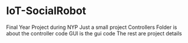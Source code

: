 # IoT-SocialRobot
Final Year Project during NYP
Just a small project
Controllers Folder is about the controller code
GUI is the gui code
The rest are project details
